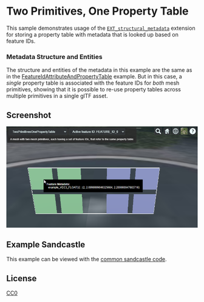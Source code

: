 # Two Primitives, One Property Table

This sample demonstrates usage of the [`EXT_structural_metadata`](https://github.com/CesiumGS/glTF/tree/3d-tiles-next/extensions/2.0/Vendor/EXT_structural_metadata) extension for storing a property table with metadata that is looked up based on feature IDs. 

### Metadata Structure and Entities

The structure and entities of the metadata in this example are the same as in the [FeatureIdAttributeAndPropertyTable](..//FeatureIdAttributeAndPropertyTable/) example. But in this case, a _single_ property table is associated with the feature IDs for _both_ mesh primitives, showing that it is possible to re-use property tables across multiple primitives in a single glTF asset. 

## Screenshot

![Screenshot](screenshot/TwoPrimitivesOnePropertyTable.png)

## Example Sandcastle

This example can be viewed with the [common sandcastle code](../../README.md#common-sandcastle-code).

## License

[CC0](https://creativecommons.org/share-your-work/public-domain/cc0/)

